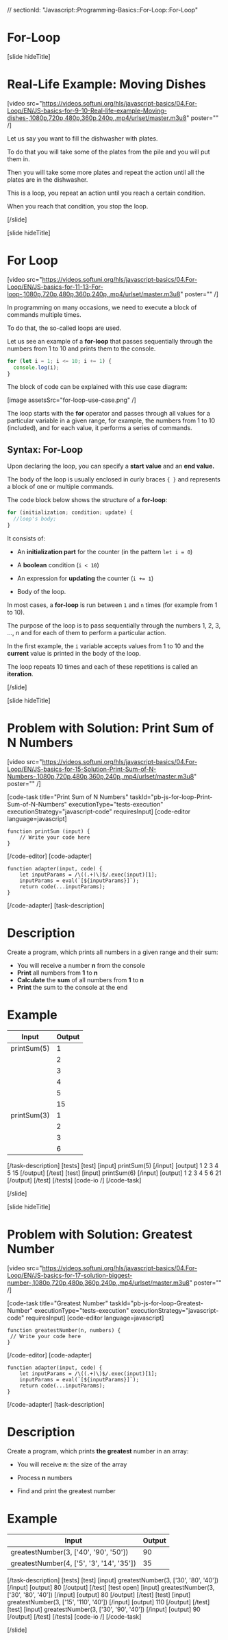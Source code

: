 // sectionId: "Javascript::Programming-Basics::For-Loop::For-Loop"

# For-Loop

[slide hideTitle]

# Real-Life Example: Moving Dishes

[video src="https://videos.softuni.org/hls/javascript-basics/04.For-Loop/EN/JS-basics-for-9-10-Real-life-example-Moving-dishes-,1080p,720p,480p,360p,240p,.mp4/urlset/master.m3u8" poster="" /]

Let us say you want to fill the dishwasher with plates.

To do that you will take some of the plates from the pile and you will put them in.

Then you will take some more plates and repeat the action until all the plates are in the dishwasher.

This is a loop, you repeat an action until you reach a certain condition.

When you reach that condition, you stop the loop.

[/slide]

[slide hideTitle]

# For Loop

[video src="https://videos.softuni.org/hls/javascript-basics/04.For-Loop/EN/JS-basics-for-11-13-For-loop-,1080p,720p,480p,360p,240p,.mp4/urlset/master.m3u8" poster="" /]

In programming on many occasions, we need to execute a block of commands multiple times.

To do that, the so-called loops are used.

Let us see an example of a **for-loop** that passes sequentially through the numbers from 1 to 10 and prints them to the console.

```js live
for (let i = 1; i <= 10; i += 1) {
  console.log(i);
}
```

The block of code can be explained with this use case diagram:

[image assetsSrc="for-loop-use-case.png" /]

The loop starts with the **for** operator and passes through all values for a particular variable in a given range, for example, the numbers from 1 to 10 (included), and for each value, it performs a series of commands.

## Syntax: For-Loop

Upon declaring the loop, you can specify a **start value** and an **end value.**

The body of the loop is usually enclosed in curly braces `{ }` and represents a block of one or multiple commands.

The code block below shows the structure of a **for-loop**:

```js
for (initialization; condition; update) {
  //loop's body;
}
```

It consists of:

- An **initialization part** for the counter (in the pattern `let i = 0`)

- A **boolean** condition (`i < 10`)

- An expression for **updating** the counter (`i += 1`)

- Body of the loop.

In most cases, a **for-loop** is run between `1` and `n` times (for example from 1 to 10).

The purpose of the loop is to pass sequentially through the numbers 1, 2, 3, …, n and for each of them to perform a particular action.

In the first example, the `i` variable accepts values from 1 to 10 and the **current** value is printed in the body of the loop.

The loop repeats 10 times and each of these repetitions is called an **iteration**.

[/slide]

[slide hideTitle]

# Problem with Solution: Print Sum of N Numbers

[video src="https://videos.softuni.org/hls/javascript-basics/04.For-Loop/EN/JS-basics-for-15-Solution-Print-Sum-of-N-Numbers-,1080p,720p,480p,360p,240p,.mp4/urlset/master.m3u8" poster="" /]

[code-task title="Print Sum of N Numbers" taskId="pb-js-for-loop-Print-Sum-of-N-Numbers" executionType="tests-execution" executionStrategy="javascript-code" requiresInput]
[code-editor language=javascript]

```
function printSum (input) {
    // Write your code here
}
```

[/code-editor]
[code-adapter]

```
function adapter(input, code) {
    let inputParams = /\((.+)\)$/.exec(input)[1];
    inputParams = eval(`[${inputParams}]`);
    return code(...inputParams);
}
```

[/code-adapter]
[task-description]

# Description

Create a program, which prints all numbers in a given range and their sum:

- You will receive a number **n** from the console
- **Print** all numbers from **1** to **n**
- **Calculate** the **sum** of all numbers from **1** to **n**
- **Print** the sum to the console at the end

# Example

| **Input**   | **Output** |
| ----------- | ---------- |
| printSum(5) | 1          |
|             | 2          |
|             | 3          |
|             | 4          |
|             | 5          |
|             | 15         |
| printSum(3) | 1          |
|             | 2          |
|             | 3          |
|             | 6          |

[/task-description]
[tests]
[test]
[input]
printSum(5)
[/input]
[output]
1
2
3
4
5
15
[/output]
[/test]
[test]
[input]
printSum(6)
[/input]
[output]
1
2
3
4
5
6
21
[/output]
[/test]
[/tests]
[code-io /]
[/code-task]

[/slide]

[slide hideTitle]

# Problem with Solution: Greatest Number

[video src="https://videos.softuni.org/hls/javascript-basics/04.For-Loop/EN/JS-basics-for-17-solution-biggest-number-,1080p,720p,480p,360p,240p,.mp4/urlset/master.m3u8" poster="" /]

[code-task title="Greatest Number" taskId="pb-js-for-loop-Greatest-Number" executionType="tests-execution" executionStrategy="javascript-code" requiresInput]
[code-editor language=javascript]

```
function greatestNumber(n, numbers) {
 // Write your code here
}
```

[/code-editor]
[code-adapter]

```
function adapter(input, code) {
    let inputParams = /\((.+)\)$/.exec(input)[1];
    inputParams = eval(`[${inputParams}]`);
    return code(...inputParams);
}
```

[/code-adapter]
[task-description]

# Description

Create a program, which prints **the greatest** number in an array:

- You will receive **n**: the size of the array

- Process **n** numbers

- Find and print the greatest number

# Example

| **Input**                             | **Output** |
| ------------------------------------- | ---------- |
| greatestNumber(3, ['40', '90', '50']) | 90         |
| greatestNumber(4, ['5', '3', '14', '35']) | 35 |

[/task-description]
[tests]
[test]
[input]
greatestNumber(3, ['30', '80', '40'])
[/input]
[output]
80
[/output]
[/test]
[test open]
[input]
greatestNumber(3, ['30', '80', '40'])
[/input]
[output]
80
[/output]
[/test]
[test]
[input]
greatestNumber(3, ['15', '110', '40'])
[/input]
[output]
110
[/output]
[/test]
[test]
[input]
greatestNumber(3, ['30', '90', '40'])
[/input]
[output]
90
[/output]
[/test]
[/tests]
[code-io /]
[/code-task]

[/slide]
